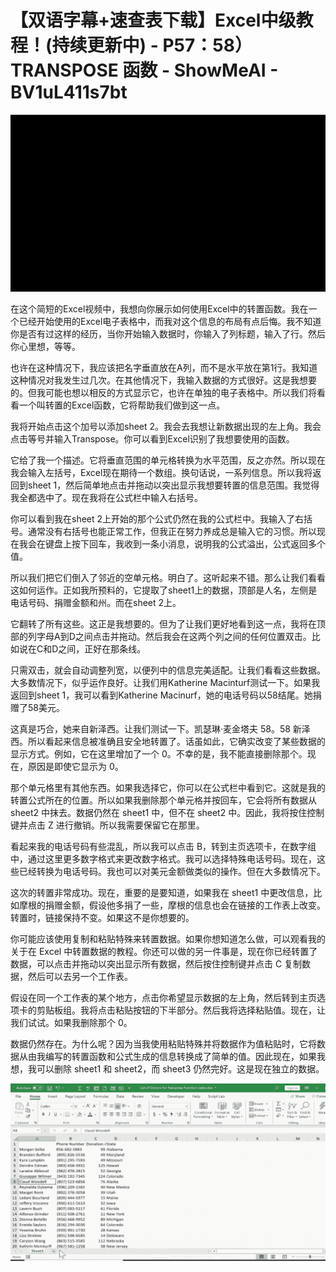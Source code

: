 # 【双语字幕+速查表下载】Excel中级教程！(持续更新中) - P57：58）TRANSPOSE 函数 - ShowMeAI - BV1uL411s7bt

![](img/4e0c4151899b0846d3c3ed521e07f901_0.png)

在这个简短的Excel视频中，我想向你展示如何使用Excel中的转置函数。我在一个已经开始使用的Excel电子表格中，而我对这个信息的布局有点后悔。我不知道你是否有过这样的经历，当你开始输入数据时，你输入了列标题，输入了行。然后你心里想，等等。

也许在这种情况下，我应该把名字垂直放在A列，而不是水平放在第1行。我知道这种情况对我发生过几次。在其他情况下，我输入数据的方式很好。这是我想要的。但我可能也想以相反的方式显示它，也许在单独的电子表格中。所以我们将看看一个叫转置的Excel函数，它将帮助我们做到这一点。

我将开始点击这个加号以添加sheet 2。我会去我想让新数据出现的左上角。我会点击等号并输入Transpose。你可以看到Excel识别了我想要使用的函数。

它给了我一个描述。它将垂直范围的单元格转换为水平范围，反之亦然。所以现在我会输入左括号，Excel现在期待一个数组。换句话说，一系列信息。所以我将返回到sheet 1，然后简单地点击并拖动以突出显示我想要转置的信息范围。我觉得我全都选中了。现在我将在公式栏中输入右括号。

你可以看到我在sheet 2上开始的那个公式仍然在我的公式栏中。我输入了右括号。通常没有右括号也能正常工作，但我正在努力养成总是输入它的习惯。所以现在我会在键盘上按下回车，我收到一条小消息，说明我的公式溢出，公式返回多个值。

所以我们把它们倒入了邻近的空单元格。明白了。这听起来不错。那么让我们看看这如何运作。正如我所预料的，它提取了sheet1上的数据，顶部是人名，左侧是电话号码、捐赠金额和州。而在sheet 2上。

它翻转了所有这些。这正是我想要的。但为了让我们更好地看到这一点，我将在顶部的列字母A到D之间点击并拖动。然后我会在这两个列之间的任何位置双击。比如说在C和D之间，正好在那条线。

只需双击，就会自动调整列宽，以便列中的信息完美适配。让我们看看这些数据。大多数情况下，似乎运作良好。让我们用Katherine Macinturf测试一下。如果我返回到sheet 1，我可以看到Katherine Macinurf，她的电话号码以58结尾。她捐赠了58美元。

这真是巧合，她来自新泽西。让我们测试一下。凯瑟琳·麦金塔夫 58。58 新泽西。所以看起来信息被准确且安全地转置了。话虽如此，它确实改变了某些数据的显示方式。例如，它在这里增加了一个 0。不幸的是，我不能直接删除那个。现在，原因是即使它显示为 0。

那个单元格里有其他东西。如果我选择它，你可以在公式栏中看到它。这就是我的转置公式所在的位置。所以如果我删除那个单元格并按回车，它会将所有数据从 sheet2 中抹去。数据仍然在 sheet1 中，但不在 sheet2 中。因此，我将按住控制键并点击 Z 进行撤销。所以我需要保留它在那里。

看起来我的电话号码有些混乱，所以我可以点击 B，转到主页选项卡，在数字组中，通过这里更多数字格式来更改数字格式。我可以选择特殊电话号码。现在，这些已经转换为电话号码。我也可以对美元金额做类似的操作。但在大多数情况下。

这次的转置非常成功。现在，重要的是要知道，如果我在 sheet1 中更改信息，比如摩根的捐赠金额，假设他多捐了一些，摩根的信息也会在链接的工作表上改变。转置时，链接保持不变。如果这不是你想要的。

你可能应该使用复制和粘贴特殊来转置数据。如果你想知道怎么做，可以观看我的关于在 Excel 中转置数据的教程。你还可以做的另一件事是，现在你已经转置了数据，可以点击并拖动以突出显示所有数据，然后按住控制键并点击 C 复制数据，然后可以去另一个工作表。

假设在同一个工作表的某个地方，点击你希望显示数据的左上角，然后转到主页选项卡的剪贴板组。我将点击粘贴按钮的下半部分。然后我将选择粘贴值。现在，让我们试试。如果我删除那个 0。

数据仍然存在。为什么呢？因为当我使用粘贴特殊并将数据作为值粘贴时，它将数据从由我编写的转置函数和公式生成的信息转换成了简单的值。因此现在，如果我想，我可以删除 sheet1 和 sheet2，而 sheet3 仍然完好。这是现在独立的数据。

![](img/4e0c4151899b0846d3c3ed521e07f901_2.png)
